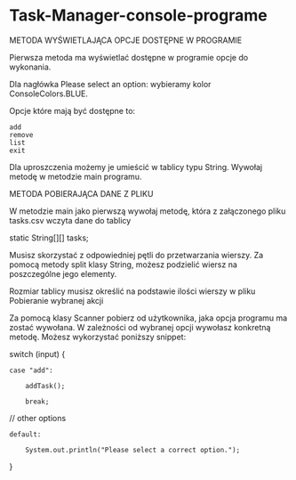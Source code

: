 # Task-Manager-console-programe
METODA WYŚWIETLAJĄCA OPCJE DOSTĘPNE W PROGRAMIE

Pierwsza metoda ma wyświetlać dostępne w programie opcje do wykonania.

Dla nagłówka Please select an option: wybieramy kolor ConsoleColors.BLUE.

Opcje które mają być dostępne to:

    add
    remove
    list
    exit

Dla uproszczenia możemy je umieścić w tablicy typu String. Wywołaj metodę w metodzie main programu.

METODA POBIERAJĄCA DANE Z PLIKU

W metodzie main jako pierwszą wywołaj metodę, która z załączonego pliku tasks.csv wczyta dane do tablicy

static String[][] tasks;

Musisz skorzystać z odpowiedniej pętli do przetwarzania wierszy. Za pomocą metody split klasy String, możesz podzielić wiersz na poszczególne jego elementy.

Rozmiar tablicy musisz określić na podstawie ilości wierszy w pliku
Pobieranie wybranej akcji

Za pomocą klasy Scanner pobierz od użytkownika, jaka opcja programu ma zostać wywołana. W zależności od wybranej opcji wywołasz konkretną metodę. Możesz wykorzystać poniższy snippet:

switch (input) {

    case "add":

        addTask();

        break;

// other options

    default:

        System.out.println("Please select a correct option.");

}
